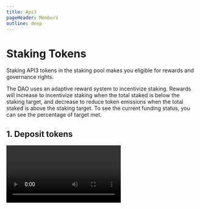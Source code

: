 ```yaml
---
title: Api3
pageHeader: Members
outline: deep
---
```


<PageHeader/>

# Staking Tokens

Staking API3 tokens in the staking pool makes you eligible for rewards and
governance rights.

The DAO uses an adaptive reward system to incentivize staking. Rewards will
increase to incentivize staking when the total staked is below the staking
target, and decrease to reduce token emissions when the total staked is above
the staking target. To see the current funding status, you can see the
percentage of target met.

## 1. Deposit tokens

<!-- deposit and withdraw video -->
<Video src="https://www.youtube.com/embed/PdSE-SiUx3M"/>

Before tokens can be staked you must deposit them in the staking pool. Doing so
will remove them from your wallet and place them into the staking pool under the
control of its smart contracts. Your Balance reflects the amount of tokens you
have deposited and not yet staked. Withdrawable (and unstaked) tokens can be
removed from the staking pool at any time and returned to your wallet.

To deposit tokens, click the Deposit button. If this is your first time
depositing, you’ll have to authorize the staking pool smart contract first by
clicking Approve. Note that deposited tokens are not staked. They will not earn
rewards or grant you governance rights.

You can only withdraw tokens that are not staked. The Balance section displays
the maximum amount that can be withdrawn under “Withdrawable”. To withdraw
tokens, click the Withdraw button. The tokens withdrawn are returned to your
wallet.

## 2. Stake tokens

<!-- stake and earn video -->
<Video src="https://www.youtube.com/embed/DQMsgQvkg7k"/>

To stake tokens, click the Stake button. The number of tokens available to stake
depends on the number of tokens deposited and are available to withdraw as
displayed in the Balance box as under “Withdrawable”.

## 3. Claim rewards

<!-- deposit and withdraw video -->
<Video src="https://www.youtube.com/embed/__zhi8N2erI"/>

You will not be able to withdraw your rewards for a year after receiving them.
Since rewards get minted every week, you can think of this as a rolling unlock
(the rewards you receive this week will get unlocked 1 year later, the rewards
you will receive next week will get unlocked 1 year 1 week later, etc.) This 1
year-lock is the secret sauce to good decentralized governance, it essentially
aligns the incentives of the stakers/governors with the ones of the
DAO/project/token for a whole year. Unstake tokens to claim your unlocked
rewards. Note that unstaking will revoke your most recent weekly reward payment,
and scheduling tokens to be unstaked stops earning rewards for those tokens.

To protect the DAO from proposal spam, unstaking is subject to a seven day
waiting period. To initiate unstaking, click “Initiate Unstake”.

After the unstaking has been initiated, the interface will display the pending
amount of tokens that are being unstaked and a countdown timer. Tokens cannot be
unstaked until the timer is complete.

Once the seven day timer has run out, there are two ways to complete the
process:

1. **Unstake & Withdraw:** This option will immediately unstake your tokens and
   deposit them into your wallet.
2. **Unstake:** This option will unstake your tokens while keeping them
   deposited in the DAO. From here you can use the Withdraw link to move the
   tokens to your wallet at any time or stake them again.
